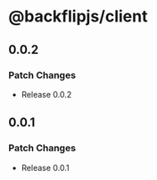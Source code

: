 # @backflipjs/client

## 0.0.2

### Patch Changes

- Release 0.0.2

## 0.0.1

### Patch Changes

- Release 0.0.1
